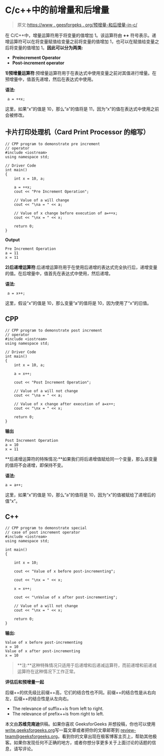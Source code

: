 # C/c++中的前增量和后增量

> 原文:[https://www . geesforgeks . org/预增量-和后增量-in-c/](https://www.geeksforgeeks.org/pre-increment-and-post-increment-in-c/)

在 C/C++中，增量运算符用于将变量的值增加 1。该运算符由 **++** 符号表示。递增运算符可以在将变量赋值给变量之前将变量的值增加 1，也可以在赋值给变量之后将变量的值增加 1。**因此可以分为两类:**

*   **Preincrement Operator**
*   **Post-increment operator**

**1)预增量运算符**:预增量运算符用于在表达式中使用变量之前对其值进行增量。在预增量中，值首先递增，然后在表达式中使用。

**语法:**

```
 a = ++x;
```

这里，如果“x”的值是 10，那么“a”的值将是 11，因为“x”的值在表达式中使用之前会被修改。

## 卡片打印处理机（Card Print Processor 的缩写）

```
// CPP program to demonstrate pre increment
// operator
#include <iostream>
using namespace std;

// Driver Code
int main()
{
    int x = 10, a;

    a = ++x;
    cout << "Pre Increment Operation";

    // Value of a will change
    cout << "\na = " << a;

    // Value of x change before execution of a=++x;
    cout << "\nx = " << x;

    return 0;
}
```

**Output**

```
Pre Increment Operation
a = 11
x = 11
```

**2)后递增运算符**:后递增运算符用于在使用后递增的表达式完全执行后，递增变量的值。在后增量中，值首先在表达式中使用，然后递增。

**语法:**

```
 a = x++;
```

这里，假设“x”的值是 10，那么变量“a”的值将是 10，因为使用了“x”的旧值。

## CPP

```
// CPP program to demonstrate post increment
// operator
#include <iostream>
using namespace std;

// Driver Code
int main()
{
    int x = 10, a;

    a = x++;

    cout << "Post Increment Operation";

    // Value of a will not change
    cout << "\na = " << a;

    // Value of x change after execution of a=x++;
    cout << "\nx = " << x;

    return 0;
}
```

**输出**

```
Post Increment Operation
a = 10
x = 11
```

**后递增运算符的特殊情况:**如果我们将后递增值赋给同一个变量，那么该变量的值将不会递增，即保持不变。

**语法:**

```
a = a++;
```

这里，如果“x”的值是 10，那么“a”的值将是 10，因为“x”的值被赋给了递增后的值“x”。

## C++

```
// CPP program to demonstrate special
// case of post increment operator
#include <iostream>
using namespace std;

int main()
{

    int x = 10;

    cout << "Value of x before post-incrementing";

    cout << "\nx = " << x;

    x = x++;

    cout << "\nValue of x after post-incrementing";

    // Value of a will not change
    cout << "\nx = " << x;

    return 0;
}
```

**输出:**

```
Value of x before post-incrementing
x = 10
Value of x after post-incrementing
x = 10
```

> **注:**这种特殊情况只适用于后递增和后递减运算符，而前递增和前递减运算符在这种情况下工作正常。

**评估后和预增量一起**

后缀++的优先级比前缀++高，它们的结合性也不同。前缀++的结合性是从右向左，后缀++的结合性是从左向右。

*   The relevance of suffix++is from left to right.
*   The relevance of prefix++is from right to left.

本文由**苏维克南迪**供稿。如果你喜欢 GeeksforGeeks 并想投稿，你也可以使用[write.geeksforgeeks.org](http://www.write.geeksforgeeks.org)写一篇文章或者把你的文章邮寄到 review-team@geeksforgeeks.org。看到你的文章出现在极客博客主页上，帮助其他极客。如果你发现任何不正确的地方，或者你想分享更多关于上面讨论的话题的信息，请写评论。
